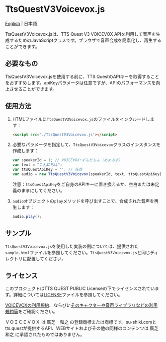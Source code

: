 # TtsQuestV3Voicevox.js

[English](./en-TtsQuestV3Voicevox.md) | 日本語

TtsQuestV3Voicevox.jsは、TTS Quest V3 VOICEVOX APIを利用して音声を生成するためのJavaScriptクラスです。ブラウザで音声合成を簡素化し、再生することができます。

## 必要なもの

TtsQuestV3Voicevox.jsを使用する前に、TTS QuestのAPIキーを取得することをおすすめします。apiKeyパラメータは任意ですが、APIのパフォーマンスを向上させることができます。

## 使用方法

1. HTMLファイルに`TtsQuestV3Voicevox.js`のファイルをインクルードします：

   ```html
   <script src="./TtsQuestV3Voicevox.js"></script>
   ```

2. 必要なパラメータを指定して、`TtsQuestV3Voicevox`クラスのインスタンスを作成します：

   ```javascript
   var speakerId = 1; // VOICEVOX:ずんだもん（あまあま）
   var text = "こんにちは";
   var ttsQuestApiKey = ''; // 任意
   var audio = new TtsQuestV3Voicevox(speakerId, text, ttsQuestApiKey);
   ```

   注意：`ttsQuestApiKey`をご自身のAPIキーに置き換えるか、空白または未定義のままにしてください。

3. `audio`オブジェクトの`play`メソッドを呼び出すことで、合成された音声を再生します：

   ```javascript
   audio.play();
   ```

## サンプル

`TtsQuestV3Voicevox.js`を使用した実装の例については、提供された`sample.html`ファイルを参照してください。`TtsQuestV3Voicevox.js`と同じディレクトリに配置してください。

## ライセンス

このプロジェクトはTTS QUEST PUBLIC Licenseの下でライセンスされています。詳細については[LICENSE](./LICENSE)ファイルを参照してください。

[VOICEVOXの利用規約](https://voicevox.hiroshiba.jp/term/)、ならびに[そのキャクターや音声ライブラリなどの利用規約等](https://voicevox.hiroshiba.jp/)をご確認ください。

ＶＯＩＣＥＶＯＸ は 廣芝　和之 の登録商標または商標です。su-shiki.comとtts.questが提供するAPI、WEBサイトおよびその他の同様のコンテンツは 廣芝　和之 に承認されたものではありません。
